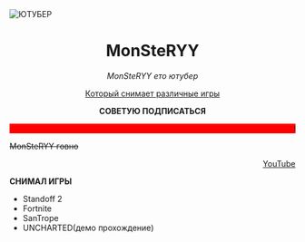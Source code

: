 <div class="card">
		<img class="card-photo" src="img/monsteryy.jpg" alt="ЮТУБЕР">
		</div>
	<h1 align="center">MonSteRYY</h1>
	<p align="center"><i>MonSteRYY ето ютубер</i></p>
	<p align="center"><u>Который снимает различные игры</u></p>
	<p align="center"><b>СОВЕТУЮ ПОДПИСАТЬСЯ</b></p>
			<marquee direction="left" bgcolor="red">Подпишись</marquee>
		<p><s>MonSteRYY говно</s></p>
		<p align="right"><a href="http://www.youtube.com/channel/UCUixIgby67Wdsh1YrZ5Dvfw">YouTube</a></p>
	<p><b>СНИМАЛ ИГРЫ</b></p>
	<ul>
	<li>Standoff 2</li>
	<li>Fortnite</li>
	<li>SanTrope</li>
	<li align="c">UNCHARTED(демо прохождение)</li>
	</ul>
